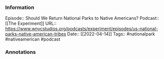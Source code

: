### Information

Episode:: Should We Return National Parks to Native Americans?
Podcast:: [[The Experiment]]
URL:: https://www.wnycstudios.org/podcasts/experiment/episodes/us-national-parks-native-american-tribes
Date:: [[2022-04-14]]
Tags:: #nationalpark #nativeamerican 
#podcast


### Annotations

